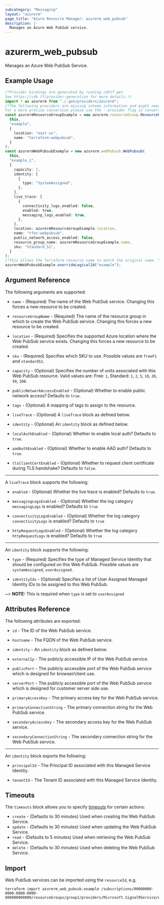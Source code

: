 ```yaml
---
subcategory: "Messaging"
layout: "azurerm"
page_title: "Azure Resource Manager: azurerm_web_pubsub"
description: |-
  Manages an Azure Web PubSub service.
---
```


# azurerm\_web\_pubsub

Manages an Azure Web PubSub Service.

## Example Usage

```typescript
/*Provider bindings are generated by running cdktf get.
See https://cdk.tf/provider-generation for more details.*/
import * as azurerm from "./.gen/providers/azurerm";
/*The following providers are missing schema information and might need manual adjustments to synthesize correctly: azurerm.
For a more precise conversion please use the --provider flag in convert.*/
const azurermResourceGroupExample = new azurerm.resourceGroup.ResourceGroup(
  this,
  "example",
  {
    location: "east us",
    name: "terraform-webpubsub",
  }
);
const azurermWebPubsubExample = new azurerm.webPubsub.WebPubsub(
  this,
  "example_1",
  {
    capacity: 1,
    identity: [
      {
        type: "SystemAssigned",
      },
    ],
    live_trace: [
      {
        connectivity_logs_enabled: false,
        enabled: true,
        messaging_logs_enabled: true,
      },
    ],
    location: azurermResourceGroupExample.location,
    name: "tfex-webpubsub",
    public_network_access_enabled: false,
    resource_group_name: azurermResourceGroupExample.name,
    sku: "Standard_S1",
  }
);
/*This allows the Terraform resource name to match the original name. You can remove the call if you don't need them to match.*/
azurermWebPubsubExample.overrideLogicalId("example");

```

## Argument Reference

The following arguments are supported:

*   `name` - (Required) The name of the Web PubSub service. Changing this forces a new resource to be created.

*   `resourceGroupName` - (Required) The name of the resource group in which to create the Web PubSub service. Changing this forces a new resource to be created.

*   `location` - (Required) Specifies the supported Azure location where the Web PubSub service exists. Changing this forces a new resource to be created.

*   `sku` - (Required) Specifies which SKU to use. Possible values are `freeF1` and `standardS1`.

*   `capacity` - (Optional) Specifies the number of units associated with this Web PubSub resource. Valid values are: Free: `1`, Standard: `1`, `2`, `5`, `10`, `20`, `50`, `100`.

*   `publicNetworkAccessEnabled` - (Optional) Whether to enable public network access? Defaults to `true`.

*   `tags` - (Optional) A mapping of tags to assign to the resource.

*   `liveTrace` - (Optional) A `liveTrace` block as defined below.

*   `identity` - (Optional) An `identity` block as defined below.

*   `localAuthEnabled` - (Optional) Whether to enable local auth? Defaults to `true`.

*   `aadAuthEnabled` - (Optional) Whether to enable AAD auth? Defaults to `true`.

*   `tlsClientCertEnabled` - (Optional) Whether to request client certificate during TLS handshake? Defaults to `false`.

***

A `liveTrace` block supports the following:

*   `enabled` - (Optional) Whether the live trace is enabled? Defaults to `true`.

*   `messagingLogsEnabled` - (Optional) Whether the log category `messagingLogs` is enabled? Defaults to `true`

*   `connectivityLogsEnabled` - (Optional) Whether the log category `connectivityLogs` is enabled? Defaults to `true`

*   `httpRequestLogsEnabled` - (Optional) Whether the log category `httpRequestLogs` is enabled? Defaults to `true`

***

An `identity` block supports the following:

*   `type` - (Required) Specifies the type of Managed Service Identity that should be configured on this Web PubSub. Possible values are `systemAssigned`, `userAssigned`.

*   `identityIds` - (Optional) Specifies a list of User Assigned Managed Identity IDs to be assigned to this Web PubSub.

\~> **NOTE:** This is required when `type` is set to `userAssigned`

## Attributes Reference

The following attributes are exported:

*   `id` - The ID of the Web PubSub service.

*   `hostname` - The FQDN of the Web PubSub service.

*   `identity` - An `identity` block as defined below.

*   `externalIp` - The publicly accessible IP of the Web PubSub service.

*   `publicPort` - The publicly accessible port of the Web PubSub service which is designed for browser/client use.

*   `serverPort` - The publicly accessible port of the Web PubSub service which is designed for customer server side use.

*   `primaryAccessKey` - The primary access key for the Web PubSub service.

*   `primaryConnectionString` - The primary connection string for the Web PubSub service.

*   `secondaryAccessKey` - The secondary access key for the Web PubSub service.

*   `secondaryConnectionString` - The secondary connection string for the Web PubSub service.

***

An `identity` block exports the following:

*   `principalId` - The Principal ID associated with this Managed Service Identity.

*   `tenantId` - The Tenant ID associated with this Managed Service Identity.

## Timeouts

The `timeouts` block allows you to
specify [timeouts](https://www.terraform.io/language/resources/syntax#operation-timeouts) for certain actions:

* `create` - (Defaults to 30 minutes) Used when creating the Web PubSub Service.
* `update` - (Defaults to 30 minutes) Used when updating the Web PubSub Service.
* `read` - (Defaults to 5 minutes) Used when retrieving the Web PubSub Service.
* `delete` - (Defaults to 30 minutes) Used when deleting the Web PubSub Service.

## Import

Web PubSub services can be imported using the `resourceId`, e.g.

```shell
terraform import azurerm_web_pubsub.example /subscriptions/00000000-0000-0000-0000-000000000000/resourceGroups/group1/providers/Microsoft.SignalRService/webPubSub/pubsub1
```
